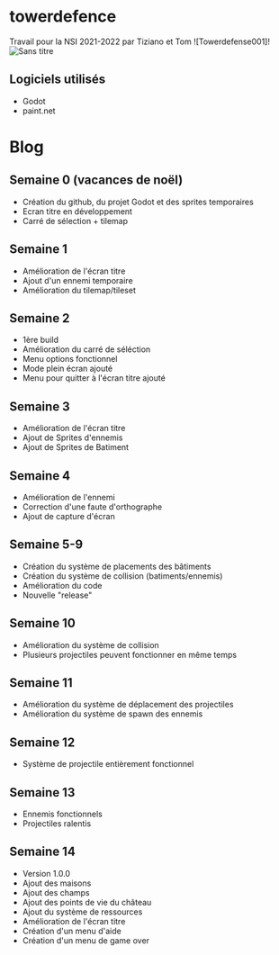 # towerdefence
Travail pour la NSI 2021-2022 par Tiziano et Tom
![Towerdefense001]!![Sans titre](https://user-images.githubusercontent.com/55955510/164682826-9e425082-55fe-4346-a61f-5e75c458a14c.png)
## Logiciels utilisés
* Godot
* paint.net
# Blog
## Semaine 0 (vacances de noël)
* Création du github, du projet Godot et des sprites temporaires  
* Ecran titre en développement
* Carré de sélection + tilemap

## Semaine 1
* Amélioration de l'écran titre
* Ajout d'un ennemi temporaire
* Amélioration du tilemap/tileset

## Semaine 2
* 1ère build
* Amélioration du carré de séléction
* Menu options fonctionnel
* Mode plein écran ajouté
* Menu pour quitter à l'écran titre ajouté

## Semaine 3
* Amélioration de l'écran titre
* Ajout de Sprites d'ennemis
* Ajout de Sprites de Batiment

## Semaine 4
* Amélioration de l'ennemi
* Correction d'une faute d'orthographe
* Ajout de capture d'écran

## Semaine 5-9
* Création du système de placements des bâtiments
* Création du système de collision (batiments/ennemis)
* Amélioration du code
* Nouvelle "release"

## Semaine 10
* Amélioration du système de collision
* Plusieurs projectiles peuvent fonctionner en même temps

## Semaine 11
* Amélioration du système de déplacement des projectiles
* Amélioration du système de spawn des ennemis

## Semaine 12
* Système de projectile entièrement fonctionnel

## Semaine 13
* Ennemis fonctionnels
* Projectiles ralentis

## Semaine 14
* Version 1.0.0
* Ajout des maisons
* Ajout des champs
* Ajout des points de vie du château
* Ajout du système de ressources
* Amélioration de l'écran titre
* Création d'un menu d'aide
* Création d'un menu de game over
